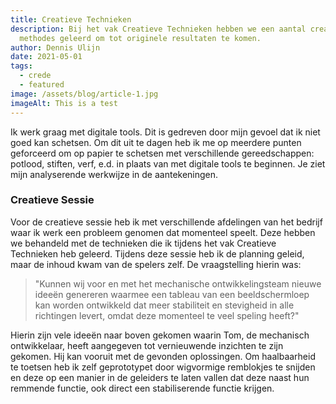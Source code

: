 ```yaml
---
title: Creatieve Technieken
description: Bij het vak Creatieve Technieken hebben we een aantal creatieve
  methodes geleerd om tot originele resultaten te komen.
author: Dennis Ulijn
date: 2021-05-01
tags:
  - crede
  - featured
image: /assets/blog/article-1.jpg
imageAlt: This is a test
---
```

Ik werk graag met digitale tools. Dit is gedreven door mijn gevoel dat ik niet goed kan schetsen. Om dit uit te dagen heb ik me op meerdere punten geforceerd om op papier te schetsen met verschillende gereedschappen: potlood, stiften, verf, e.d. in plaats van met digitale tools te beginnen. Je ziet mijn analyserende werkwijze in de aantekeningen.

### Creatieve Sessie

Voor de creatieve sessie heb ik met verschillende afdelingen van het bedrijf waar ik werk een probleem genomen dat momenteel speelt. Deze hebben we behandeld met de technieken die ik tijdens het vak Creatieve Technieken heb geleerd. Tijdens deze sessie heb ik de planning geleid, maar de inhoud kwam van de spelers zelf. De vraagstelling hierin was:

> "Kunnen wij voor en met het mechanische ontwikkelingsteam nieuwe ideeën genereren waarmee een tableau van een beeldschermloep kan worden ontwikkeld dat meer stabiliteit en stevigheid in alle richtingen levert, omdat deze momenteel te veel speling heeft?"

Hierin zijn vele ideeën naar boven gekomen waarin Tom, de mechanisch ontwikkelaar, heeft aangegeven tot vernieuwende inzichten te zijn gekomen. Hij kan vooruit met de gevonden oplossingen. Om haalbaarheid te toetsen heb ik zelf geprototypet door wigvormige remblokjes te snijden en deze op een manier in de geleiders te laten vallen dat deze naast hun remmende functie, ook direct een stabiliserende functie krijgen.